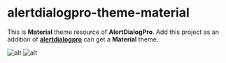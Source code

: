 alertdialogpro-theme-material
=============================

This is **Material** theme resource of **AlertDialogPro**. Add this project as an addition of **[alertdialogpro](https://github.com/fengdai/AlertDialogPro/tree/master/alertdialogpro)** can get a **Material** theme.

![alt](https://github.com/fengdai/AlertDialogPro/blob/master/image/material_dark.png)
![alt](https://github.com/fengdai/AlertDialogPro/blob/master/image/material_light.png)

